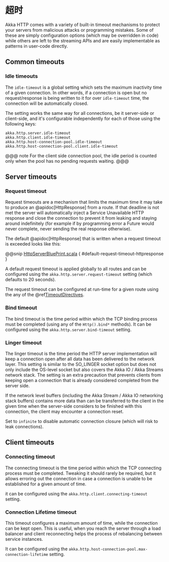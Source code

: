 # 超时

Akka HTTP comes with a variety of built-in timeout mechanisms to protect your servers from malicious attacks or
programming mistakes. Some of these are simply configuration options (which may be overridden in code) while others
are left to the streaming APIs and are easily implementable as patterns in user-code directly.

## Common timeouts

<a id="idle-timeouts"></a>
### Idle timeouts

The `idle-timeout` is a global setting which sets the maximum inactivity time of a given connection.
In other words, if a connection is open but no request/response is being written to it for over `idle-timeout` time,
the connection will be automatically closed.

The setting works the same way for all connections, be it server-side or client-side, and it's configurable
independently for each of those using the following keys:

```
akka.http.server.idle-timeout
akka.http.client.idle-timeout
akka.http.host-connection-pool.idle-timeout
akka.http.host-connection-pool.client.idle-timeout
```

@@@ note
For the client side connection pool, the idle period is counted only when the pool has no pending requests waiting.
@@@

## Server timeouts

<a id="request-timeout"></a>
### Request timeout

Request timeouts are a mechanism that limits the maximum time it may take to produce an @apidoc[HttpResponse] from a route.
If that deadline is not met the server will automatically inject a Service Unavailable HTTP response and close the connection
to prevent it from leaking and staying around indefinitely (for example if by programming error a Future would never complete,
never sending the real response otherwise).

The default @apidoc[HttpResponse] that is written when a request timeout is exceeded looks like this:

@@snip [HttpServerBluePrint.scala]($akka-http$/akka-http-core/src/main/scala/akka/http/impl/engine/server/HttpServerBluePrint.scala) { #default-request-timeout-httpresponse }

A default request timeout is applied globally to all routes and can be configured using the
`akka.http.server.request-timeout` setting (which defaults to 20 seconds).

The request timeout can be configured at run-time for a given route using the any of the @ref[TimeoutDirectives](../routing-dsl/directives/timeout-directives/index.md).

### Bind timeout

The bind timeout is the time period within which the TCP binding process must be completed (using any of the `Http().bind*` methods).
It can be configured using the `akka.http.server.bind-timeout` setting.

### Linger timeout

The linger timeout is the time period the HTTP server implementation will keep a connection open after
all data has been delivered to the network layer. This setting is similar to the SO_LINGER socket option
but does not only include the OS-level socket but also covers the Akka IO / Akka Streams network stack.
The setting is an extra precaution that prevents clients from keeping open a connection that is
already considered completed from the server side.

If the network level buffers (including the Akka Stream / Akka IO networking stack buffers)
contains more data than can be transferred to the client in the given time when the server-side considers
to be finished with this connection, the client may encounter a connection reset.

Set to `infinite` to disable automatic connection closure (which will risk to leak connections).

## Client timeouts

### Connecting timeout

The connecting timeout is the time period within which the TCP connecting process must be completed.
Tweaking it should rarely be required, but it allows erroring out the connection in case a connection
is unable to be established for a given amount of time.

it can be configured using the `akka.http.client.connecting-timeout` setting.

### Connection Lifetime timeout

This timeout configures a maximum amount of time, while the connection can be kept open. This is useful, when you reach
the server through a load balancer and client reconnecting helps the process of rebalancing between service instances.

It can be configured using the `akka.http.host-connection-pool.max-connection-lifetime` setting.
